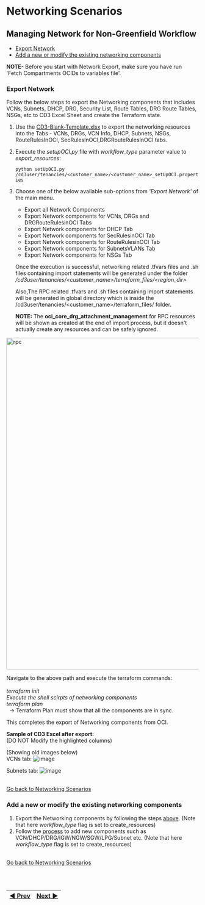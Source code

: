 # Networking Scenarios

## Managing Network for Non-Greenfield Workflow
- [Export Network](#non-greenfield-tenancies)
- [Add a new or modify the existing networking components](#add-a-new-or-modify-the-existing-networking-components)


**NOTE-**
Before you start with Network Export, make sure you have run 'Fetch Compartments OCIDs to variables file'.

### Export Network

Follow the below steps to export the Networking components that includes VCNs, Subnets, DHCP, DRG, Security List, Route Tables, DRG Route Tables, NSGs, etc to CD3 Excel Sheet and create the Terraform state.

1. Use the [CD3-Blank-Template.xlsx](/cd3_automation_toolkit/example) to export the networking resources into the Tabs - VCNs, DRGs, VCN Info, DHCP, Subnets, NSGs, RouteRulesInOCI, SecRulesInOCI,DRGRouteRulesInOCI tabs.
   
2. Execute the _setupOCI.py_ file with _workflow_type_ parameter value to _export_resources_:
   
   ```python setUpOCI.py /cd3user/tenancies/<customer_name>/<customer_name>_setUpOCI.properties```
   
3. Choose one of the below available sub-options from _'Export Network'_ of the main menu. 
   - Export all Network Components
   - Export Network components for VCNs, DRGs and DRGRouteRulesinOCI Tabs
   - Export Network components for DHCP Tab
   - Export Network components for SecRulesinOCI Tab
   - Export Network components for RouteRulesinOCI Tab
   - Export Network components for SubnetsVLANs Tab
   - Export Network components for NSGs Tab
   
   Once the execution is successful, networking related .tfvars files and .sh files containing import statements will be generated under the folder _/cd3user/tenancies/<customer\_name>/terraform_files/<region_dir>_
   
   Also,The RPC related .tfvars and .sh files containing import statements will be generated in global directory which is inside the /cd3user/tenancies/<customer\_name>/terraform_files/ folder. 

   **NOTE:** The **oci_core_drg_attachment_management** for RPC resources will be shown as created at the end of import process, but it doesn't actually create any resources and can be safely ignored.

<img width="870" alt="rpc" src="https://github.com/oracle-devrel/cd3-automation-toolkit/assets/103548537/1a5d94a8-3309-4edf-84b4-f0e824e0c7d7">
    
   Navigate to the above path and execute the terraform commands:<br>
       <br>_terraform init_
       <br>_Execute the shell scirpts of networking components_
       <br>_terraform plan_
       <br>&nbsp;&nbsp;→ Terraform Plan must show that all the components are in sync.
   
This completes the export of Networking components from OCI.

**Sample of CD3 Excel after export:**
<br>(DO NOT Modify the highlighted columns)

(Showing old images below)
<br>VCNs tab:
![image](https://user-images.githubusercontent.com/115973871/214372501-65e68d60-bedd-4df9-bf84-a2316d0f6c62.png)

Subnets tab:
![image](https://user-images.githubusercontent.com/115973871/214372535-69714cbc-1980-4dd5-ae52-e20441903d8a.png)

<br>[Go back to Networking Scenarios](#networking-scenarios)
### Add a new or modify the existing networking components
1. Export the Networking components by following the steps [above](#1-export-network). (Note that here _workflow_type_ flag is set to create_resources)
2. Follow the [process](/cd3_automation_toolkit/documentation/user_guide/NetworkingScenariosGF.md#modify-network) to add new components such as VCN/DHCP/DRG/IGW/NGW/SGW/LPG/Subnet etc. (Note that here _workflow_type_ flag is set to create_resources)

<br>[Go back to Networking Scenarios](#networking-scenarios)


<br><br>
<div align='center'>

| <a href="/cd3_automation_toolkit/documentation/user_guide/NonGreenField.md">:arrow_backward: Prev</a> | <a href="/cd3_automation_toolkit/documentation/user_guide/ComputeNGF.md">Next :arrow_forward:</a> |
| :---- | -------: |
  
</div>
